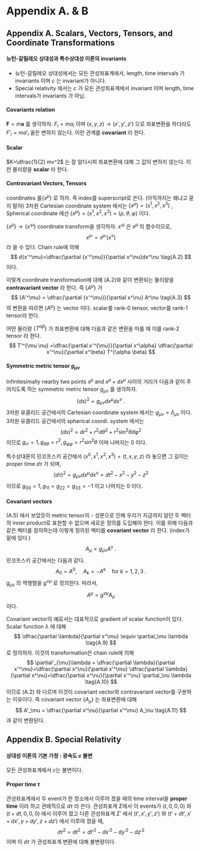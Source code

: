 Appendix A. & B 
===

## Appendix A. Scalars, Vectors, Tensors, and Coordinate Transformations






#### 뉴턴-갈릴레오 상대성과 특수상대성 이론의 invariants 

- 뉴턴-갈릴레오 상대성에서는 모든 관성좌표계에서, length, time intervals 가 invariants 이며 $c$ 는 invariant가 아니다.
- Special relativity 에서는 $c$ 가 모든 관성좌표계에서 invariant 이며 length, time intervals가 invariants 가 아님.



#### Covariants relation

$\mathbf{F}=m\mathbf{a}$ 를 생각하자. $F_i = ma_i$ 이며 $(x,\,y,\,z)\to (x',\,y',\,z')$ 으로 좌표변환을 하더라도 $F'_i = ma'_i$ 꼴은 변하지 않는다. 이런 관계를 **covariant** 라 한다. 



#### Scalar

$K=\dfrac{1}{2} mv^2$ 는 잘 알다시피 좌표변환에 대해 그 값이 변하지 않는다. 이런 물리량을 **scalar** 라 한다.



#### Contravariant Vectors, Tensors

coordinates 를$\{x^\mu\}$ 로 하자. 즉 index를 superscript로 쓴다. (아직까지는 왜냐고 묻지 말자) 3차원 Cartesian coordinate system 에서는 $\{x^\mu\}=(x^1,\,x^2,\,x^3)$ , Spherical coordinate 에선 $\{x^\mu\}=(x^1,\,x^2,\,x^3)=(\rho,\,\theta,\,\varphi)$ 이다. 

$\{x^\mu\}\to \{{x'^\mu} \}$ coordinate transform을 생각하자. $x'^\mu$ 은 $x^\mu$ 의 함수이므로,
$$
{x^\mu}' ={x^\mu}'(x^\nu)\tag{A.1}
$$
라 쓸 수 있다. Chain rule에 의해
$$
d{x'^\mu}=\dfrac{\partial {x'^\mu}}{\partial x^\nu}dx^\nu \tag{A.2}
$$
이다. 

이렇게 coordinate transformation에 대해 (A.2)와 같이 변환되는 물리량을 **contravariant vector** 라 한다. 즉 $\{A^\mu\}$ 가
$$
{A'^\mu} = \dfrac{\partial {x'^\mu}}{\partial x^\nu} A^\nu \tag{A.3}
$$
의 변환을 따르면 $\{A^\mu\}$ 는 vector 이다. scalar를 rank-0 tensor, vector를 rank-1 tensor라 한다.



어떤 물리량 $\{T^{\alpha \beta}\}$ 가 좌표변환에 대해 다음과 같은 변환을 따를 때 이를 rank-2 tensor 라 한다.
$$
T'^{\mu \nu} =\dfrac{\partial x'^{\mu}}{\partial x^\alpha} \dfrac{\partial x'^\nu}{\partial x^\beta} T^{\alpha \beta}
$$

#### Symmetric metric tensor $g_{\mu\nu}$

Infinitesimally nearby two points $x^\mu$ and $x^\mu + dx^\mu$ 사이의 거리가 다음과 같이 주어지도록 하는 symmetric metric tensor $g_{\mu \nu}$ 를 생각하자.
$$
(ds)^2=g_{\mu \nu}dx^\mu dx^\nu \;.\tag{A.4}
$$
3차원 유클리드 공간에서의 Cartesian coordinate system 에서는 $g_{\mu \nu}=\delta_{\mu \nu}$ 이다. 3차원 유클리드 공간에서의 spherical coordi. system 에서는 
$$
(ds)^2=dr^2 + r^2 d\theta^2 + r^2\sin^2 \theta d\varphi^2
$$
이므로 $g_{rr}=1,\, g_{\theta\theta}=r^2,\, g_{\varphi \varphi}=r^2\sin^2\theta$ 이며 나머지는 $0$ 이다.

특수상대론의 민코프스키 공간에서 $(x^0,\,x^1,\,x^2,\,x^3)=(t,\,x,\,y,\,z)$ 라 놓으면 그 길이는 proper time $d\tau$ 가 되며,
$$
(d\tau)^2=g_{\mu\nu}dx^\mu dx^\nu= dt^2-x^2-y^2-z^2 \tag{A.5}
$$
이므로 $g_{00}=1,\,g_{11}=g_{22}=g_{33}=-1$ 이고 나머지는 $0$ 이다.



#### Covariant vectors

(A.5) 에서  보았듯이 metric tensor의 - 성분으로 인해 우리가 지금까지 알던 두 벡터의 inner product로 표현할 수  없으며 새로운 정의를 도입해야 한다. 이를 위해 다음과 같은 벡터를 정의하는데 이렇게 정의된 벡터를 **covariant vector** 라 한다. (index가 밑에 있다.)
$$
A_\mu =g_{\mu \nu}A^\nu \;.\tag{A.6}
$$
민코프스키 공간에서는 다음과 같다.
$$
A_0 = A^0,\quad A_k = -A^k \quad \text{for}\;k=1,\,2,\,3\;. \tag{A.7}
$$
$g_{\mu \nu}$ 의 역행렬을 $g^{\nu \mu}$ 로 정의한다. 따라서,
$$
A^\mu = g^{\nu \mu}A_\mu\tag{A.8}
$$
이다. 



Covariant vector의 예로서는 대표적으로 gradient of scalar function이 있다. Scalar function $\lambda$ 에 대해
$$
\dfrac{\partial \lambda}{\partial x^\mu} \equiv \partial_\mu \lambda \tag{A.9}
$$
로 정의하자. 이것의 transformation은 chain rule에 의해
$$
\partial'_{\mu}\lambda = \dfrac{\partial \lambda}{\partial x'^\mu}=\dfrac{\partial x^\nu}{\partial x'^\mu} \dfrac{\partial \lambda}{\partial x^\nu}=\dfrac{\partial x^\nu}{\partial x'^\nu} \partial_\nu \lambda \tag{A.10}
$$
이므로 (A.2) 와 다르며 이것이 covariant vector와 contravariant vector를 구분하는 이유이다. 즉 covariant vector $\{A_\mu\}$ 는 좌표변환에 대해
$$
A'_\mu = \dfrac{\partial x^\nu}{\partial x'^\mu} A_\nu \tag{A.11}
$$
과 같이 변환된다.



## Appendix B. Special Relativity



#### 상대성 이론의 기본 가정 : 광속도 $c$ 불변

모든 관성좌표계에서 $c$는 불변이다.



#### Proper time $\tau$

관성좌표계에서 두 event가 한 장소에서 이루어 졌을 때의 time interval을 **proper time** 이라 하고 관례적으로 $d\tau$ 라 쓴다.  관성좌표계 $\Sigma$에서 이 events가 $(t,\,0,\,0,\,0)$ 와  $(t+dt,\,0,\,0,\,0)$ 에서 이루어 졌고 다른 관성좌표계 $\Sigma'$ 에서 $(t',\,x',\,y',\,z')$ 와 $(t'+dt',\,x'+dx',\, y+dy',\, z+dz')$ 에서 이루여 졌을 때,
$$
d\tau^2=dt^2=dt'^2-dx'^2-dy'^2-dz'^2 \tag{A.12}
$$
이며 이 $d\tau$ 가 관성좌표계 변환에 대해 불변량이다.




